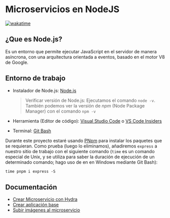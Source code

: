 # Microservicios en NodeJS

[![wakatime](https://wakatime.com/badge/user/8ef73281-6d0a-4758-af11-fd880ca3009c/project/d859bfb2-ec14-43ba-b903-d335c7741dd7.svg?style=for-the-badge)](https://wakatime.com/badge/user/8ef73281-6d0a-4758-af11-fd880ca3009c/project/d859bfb2-ec14-43ba-b903-d335c7741dd7)

## ¿Que es Node.js?

Es un entorno que permite ejecutar JavaScript en el servidor de manera asíncrona, con una arquitectura orientada a eventos, basado en el motor V8 de Google.

## Entorno de trabajo

- Instalador de Node.js: [Node.js](https://nodejs.org/es/)
  
  > Verificar versión de Node.js: Ejecutamos el comando `node -v`. También podemos ver la versión de *npm* (Node Package Manager) con el comando `npm -v`

- Herramienta (Editor de código): [Visual Studio Code](https://code.visualstudio.com/) o [VS Code Insiders](https://code.visualstudio.com/insiders/)
- Terminal: [Git Bash](https://git-scm.com/downloads)

Durante este proyecto estaré usando [PNpm](https://pnpm.io/es/) para instalar los paquetes que se requieran. Como prueba (luego lo eliminamos), añadiremos `express` a nuestro sitio de trabajo con el siguiente comando (`time` es un comando especial de Unix, y se utiliza para saber la duración de ejecución de un determinado comando; hago uso de en en Windows mediante Git Bash):

```txt
time pnpm i express -S 
```

## Documentación

- [Crear Microservicio con Hydra](DOC/01_Crear_Microservicio_con_Hydra.md)
- [Crear aplicación base](DOC/02_Crear_Aplicacion_Base.md)
- [Subir imágenes al microservicio](DOC/03_Subir_imagenes_al_microservicio.md)
